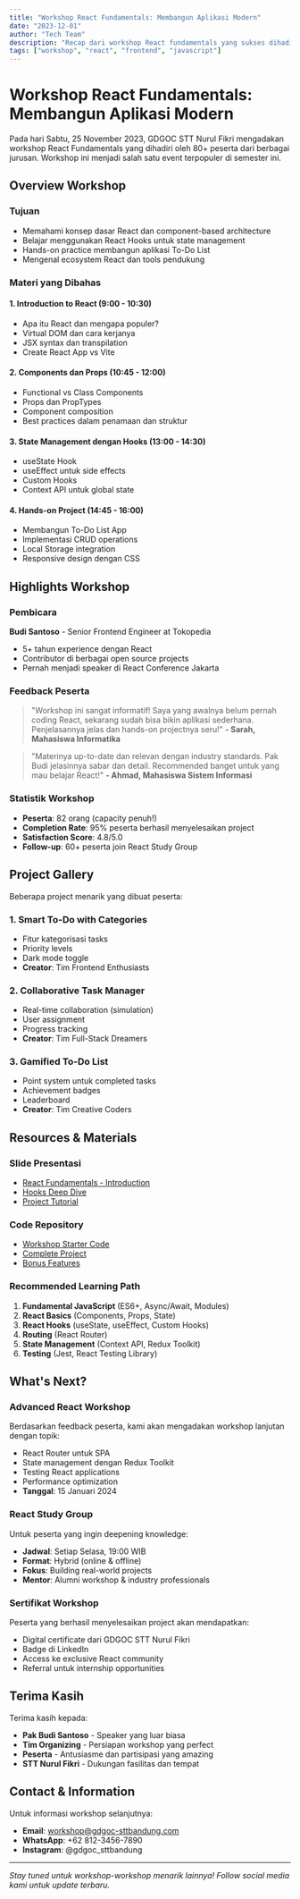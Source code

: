 ```yaml
---
title: "Workshop React Fundamentals: Membangun Aplikasi Modern"
date: "2023-12-01"
author: "Tech Team"
description: "Recap dari workshop React fundamentals yang sukses dihadiri 80+ peserta"
tags: ["workshop", "react", "frontend", "javascript"]
---
```


# Workshop React Fundamentals: Membangun Aplikasi Modern

Pada hari Sabtu, 25 November 2023, GDGOC STT Nurul Fikri mengadakan workshop React Fundamentals yang dihadiri oleh 80+ peserta dari berbagai jurusan. Workshop ini menjadi salah satu event terpopuler di semester ini.

## Overview Workshop

### Tujuan
- Memahami konsep dasar React dan component-based architecture
- Belajar menggunakan React Hooks untuk state management
- Hands-on practice membangun aplikasi To-Do List
- Mengenal ecosystem React dan tools pendukung

### Materi yang Dibahas

#### 1. Introduction to React (9:00 - 10:30)
- Apa itu React dan mengapa populer?
- Virtual DOM dan cara kerjanya
- JSX syntax dan transpilation
- Create React App vs Vite

#### 2. Components dan Props (10:45 - 12:00)
- Functional vs Class Components
- Props dan PropTypes
- Component composition
- Best practices dalam penamaan dan struktur

#### 3. State Management dengan Hooks (13:00 - 14:30)
- useState Hook
- useEffect untuk side effects
- Custom Hooks
- Context API untuk global state

#### 4. Hands-on Project (14:45 - 16:00)
- Membangun To-Do List App
- Implementasi CRUD operations
- Local Storage integration
- Responsive design dengan CSS

## Highlights Workshop

### Pembicara
**Budi Santoso** - Senior Frontend Engineer at Tokopedia
- 5+ tahun experience dengan React
- Contributor di berbagai open source projects
- Pernah menjadi speaker di React Conference Jakarta

### Feedback Peserta

> "Workshop ini sangat informatif! Saya yang awalnya belum pernah coding React, sekarang sudah bisa bikin aplikasi sederhana. Penjelasannya jelas dan hands-on projectnya seru!" 
> **- Sarah, Mahasiswa Informatika**

> "Materinya up-to-date dan relevan dengan industry standards. Pak Budi jelasinnya sabar dan detail. Recommended banget untuk yang mau belajar React!"
> **- Ahmad, Mahasiswa Sistem Informasi**

### Statistik Workshop
- **Peserta**: 82 orang (capacity penuh!)
- **Completion Rate**: 95% peserta berhasil menyelesaikan project
- **Satisfaction Score**: 4.8/5.0
- **Follow-up**: 60+ peserta join React Study Group

## Project Gallery

Beberapa project menarik yang dibuat peserta:

### 1. Smart To-Do with Categories
- Fitur kategorisasi tasks
- Priority levels
- Dark mode toggle
- **Creator**: Tim Frontend Enthusiasts

### 2. Collaborative Task Manager
- Real-time collaboration (simulation)
- User assignment
- Progress tracking
- **Creator**: Tim Full-Stack Dreamers

### 3. Gamified To-Do List
- Point system untuk completed tasks
- Achievement badges
- Leaderboard
- **Creator**: Tim Creative Coders

## Resources & Materials

### Slide Presentasi
- [React Fundamentals - Introduction](https://slides.com/gdgoc/react-intro)
- [Hooks Deep Dive](https://slides.com/gdgoc/react-hooks)
- [Project Tutorial](https://slides.com/gdgoc/todo-app-tutorial)

### Code Repository
- [Workshop Starter Code](https://github.com/gdgoc-sttbandung/react-workshop-starter)
- [Complete Project](https://github.com/gdgoc-sttbandung/react-todo-complete)
- [Bonus Features](https://github.com/gdgoc-sttbandung/react-todo-advanced)

### Recommended Learning Path
1. **Fundamental JavaScript** (ES6+, Async/Await, Modules)
2. **React Basics** (Components, Props, State)
3. **React Hooks** (useState, useEffect, Custom Hooks)
4. **Routing** (React Router)
5. **State Management** (Context API, Redux Toolkit)
6. **Testing** (Jest, React Testing Library)

## What's Next?

### Advanced React Workshop
Berdasarkan feedback peserta, kami akan mengadakan workshop lanjutan dengan topik:
- React Router untuk SPA
- State management dengan Redux Toolkit
- Testing React applications
- Performance optimization
- **Tanggal**: 15 Januari 2024

### React Study Group
Untuk peserta yang ingin deepening knowledge:
- **Jadwal**: Setiap Selasa, 19:00 WIB
- **Format**: Hybrid (online & offline)
- **Fokus**: Building real-world projects
- **Mentor**: Alumni workshop & industry professionals

### Sertifikat Workshop
Peserta yang berhasil menyelesaikan project akan mendapatkan:
- Digital certificate dari GDGOC STT Nurul Fikri
- Badge di LinkedIn
- Access ke exclusive React community
- Referral untuk internship opportunities

## Terima Kasih

Terima kasih kepada:
- **Pak Budi Santoso** - Speaker yang luar biasa
- **Tim Organizing** - Persiapan workshop yang perfect
- **Peserta** - Antusiasme dan partisipasi yang amazing
- **STT Nurul Fikri** - Dukungan fasilitas dan tempat

## Contact & Information

Untuk informasi workshop selanjutnya:
- **Email**: workshop@gdgoc-sttbandung.com
- **WhatsApp**: +62 812-3456-7890
- **Instagram**: @gdgoc_sttbandung

---

*Stay tuned untuk workshop-workshop menarik lainnya! Follow social media kami untuk update terbaru.*